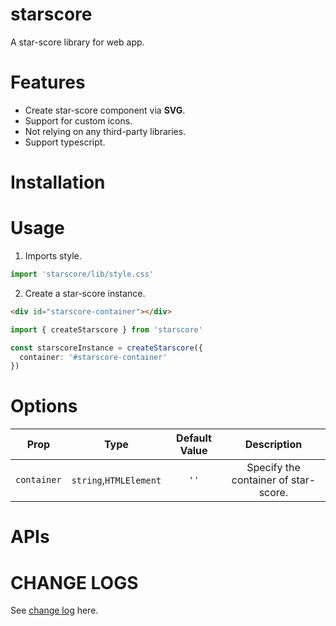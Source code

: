 # starscore

A star-score library for web app.

# Features

- Create star-score component via **SVG**.
- Support for custom icons.
- Not relying on any third-party libraries.
- Support typescript.

# Installation

# Usage

1. Imports style.

```ts
import 'starscore/lib/style.css'
```

2. Create a star-score instance.

```html
<div id="starscore-container"></div>
```

```ts
import { createStarscore } from 'starscore'

const starscoreInstance = createStarscore({
  container: '#starscore-container'
})
```

# Options

| Prop | Type | Default Value | Description |
| :---: | :---: | :---: | :---: |
| `container` | `string`,`HTMLElement` | `''` | Specify the container of star-score. |

# APIs

# CHANGE LOGS

See [change log](./CHANGELOG.md) here.